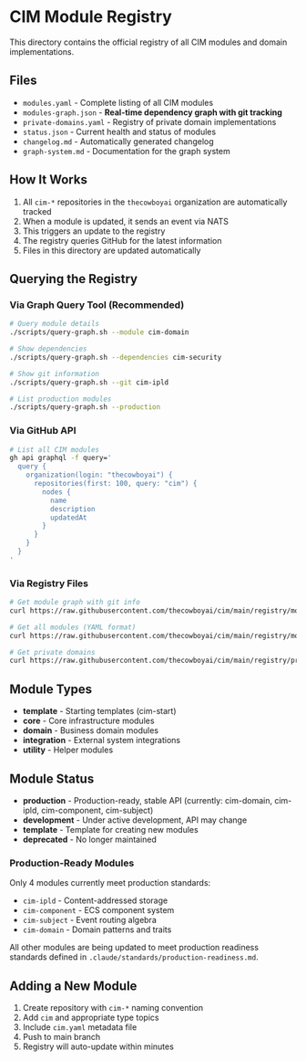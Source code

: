 # CIM Module Registry

This directory contains the official registry of all CIM modules and domain implementations.

## Files

- `modules.yaml` - Complete listing of all CIM modules
- `modules-graph.json` - **Real-time dependency graph with git tracking**
- `private-domains.yaml` - Registry of private domain implementations
- `status.json` - Current health and status of modules
- `changelog.md` - Automatically generated changelog
- `graph-system.md` - Documentation for the graph system

## How It Works

1. All `cim-*` repositories in the `thecowboyai` organization are automatically tracked
2. When a module is updated, it sends an event via NATS
3. This triggers an update to the registry
4. The registry queries GitHub for the latest information
5. Files in this directory are updated automatically

## Querying the Registry

### Via Graph Query Tool (Recommended)
```bash
# Query module details
./scripts/query-graph.sh --module cim-domain

# Show dependencies
./scripts/query-graph.sh --dependencies cim-security

# Show git information
./scripts/query-graph.sh --git cim-ipld

# List production modules
./scripts/query-graph.sh --production
```

### Via GitHub API
```bash
# List all CIM modules
gh api graphql -f query='
  query {
    organization(login: "thecowboyai") {
      repositories(first: 100, query: "cim") {
        nodes {
          name
          description
          updatedAt
        }
      }
    }
  }
'
```

### Via Registry Files
```bash
# Get module graph with git info
curl https://raw.githubusercontent.com/thecowboyai/cim/main/registry/modules-graph.json

# Get all modules (YAML format)
curl https://raw.githubusercontent.com/thecowboyai/cim/main/registry/modules.yaml

# Get private domains
curl https://raw.githubusercontent.com/thecowboyai/cim/main/registry/private-domains.yaml
```

## Module Types

- **template** - Starting templates (cim-start)
- **core** - Core infrastructure modules
- **domain** - Business domain modules
- **integration** - External system integrations
- **utility** - Helper modules

## Module Status

- **production** - Production-ready, stable API (currently: cim-domain, cim-ipld, cim-component, cim-subject)
- **development** - Under active development, API may change
- **template** - Template for creating new modules
- **deprecated** - No longer maintained

### Production-Ready Modules
Only 4 modules currently meet production standards:
- `cim-ipld` - Content-addressed storage
- `cim-component` - ECS component system
- `cim-subject` - Event routing algebra
- `cim-domain` - Domain patterns and traits

All other modules are being updated to meet production readiness standards defined in `.claude/standards/production-readiness.md`.

## Adding a New Module

1. Create repository with `cim-*` naming convention
2. Add `cim` and appropriate type topics
3. Include `cim.yaml` metadata file
4. Push to main branch
5. Registry will auto-update within minutes